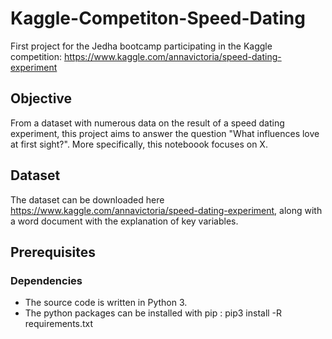 # Kaggle-Competiton-Speed-Dating
First project for the Jedha bootcamp participating in the Kaggle competition: https://www.kaggle.com/annavictoria/speed-dating-experiment


## Objective 
From a dataset with numerous data on the result of a speed dating experiment, this project aims to answer the question "What influences love at first sight?". More specifically, this noteboook focuses on X. 

## Dataset
The dataset can be downloaded here https://www.kaggle.com/annavictoria/speed-dating-experiment, along with a word document with the explanation of key variables. 

## Prerequisites

### Dependencies
* The source code is written in Python 3.
* The python packages can be installed with pip : pip3 install -R requirements.txt



